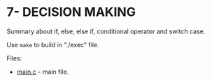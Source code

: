 # 7- DECISION MAKING

Summary about if, else, else if, conditional operator and switch case.

Use `make` to build in "./exec" file.

Files:
* [main.c](src/main.c) - main file.
